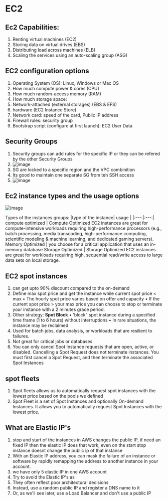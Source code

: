 # EC2

## Ec2 Capabilities:
1. Renting virtual machines (EC2)
2. Storing data on virtual drives (EBS)
3. Distributing load across machines (ELB)
4. Scaling the services using an auto-scaling group (ASG) 

## EC2 configuration options
1. Operating System (OS): Linux, Windows or Mac OS
2. How much compute power & cores (CPU)
3. How much random-access memory (RAM)
4. How much storage space:
  5. Network-attached (external storages) (EBS & EFS)
  6. hardware (EC2 Instance Store)
7. Network card: speed of the card, Public IP address
8. Firewall rules: security group
9. Bootstrap script (configure at first launch): EC2 User Data 

## Security Groups
1. Security groups can add rules for the specific IP or they can be refered by the other Security Groups
2. ![image](https://github.com/bhargavsp/aws_solution-architect/assets/45779321/7baab19b-1696-4d8c-838f-9ae25c0c27a8)
3. SG are locked to a specific region and the VPC combinition
4. Its good to maintain one separate SG from teh SSH access
5. ![image](https://github.com/bhargavsp/aws_solution-architect/assets/45779321/c335d90b-1168-4a34-98b7-6c53a5b22529)

## Ec2 instance types and the usage options
![image](https://github.com/bhargavsp/aws_solution-architect/assets/45779321/68f5e3ad-1649-4dcc-a5c9-82e904b855dc)

Types of the instances groups:
|type of the instance| usage |
|:---:|:---:|
compute optimized | Compute Optimized EC2 instances are great for compute-intensive workloads requiring high-performance processors (e.g., batch processing, media transcoding, high-performance computing, scientific modeling & machine learning, and dedicated gaming servers).
Memory Optimized |  you choose for a critical application that uses an in-memory database
Storage Optimized | Storage Optimized EC2 instances are great for workloads requiring high, sequential read/write access to large data sets on local storage.

## EC2 spot instances 
1. can get upto 90% discount compared to the on-demand
2. Define max spot price and get the instance while current spot price < max 
  • The hourly spot price varies based on offer and capacity 
  • If the current spot price > your max price you can choose to stop or terminate your instance with a 2 minutes grace period. 
3. Other strategy: **Spot Block**
  • 'block" spot instance during a specified time frame (1 to 6 hours) without interruptions 
  • In rare situations, the instance may be reclaimed 
4. Used for batch jobs, data analysis, or workloads that are resilient to failures. 
5. Not great for critical jobs or databases
6. You can only cancel Spot Instance requests that are open, active, or disabled. Cancelling a Spot Request does not terminate instances. You must first cancel a Spot Request, and then terminate the associated Spot Instances

## spot fleets
1. Spot fleets allows us to automatically request spot instances with the lowest price based on the pools we defined
2. Spot Fleet is a set of Spot Instances and optionally On-demand Instances. It allows you to automatically request Spot Instances with the lowest price.

## What are Elastic IP's 
1. stop and start of the instances in AWS changes the public IP, if need an fixed IP then the elastic IP does that work, even on the start stop instance doesnt change the public ip of that instance
2. With an Elastic IP address, you can mask the failure of an instance or software by rapidly remapping the address to another instance in your account.
3. we have only 5 elastic IP in one AWS account
4. Try to avoid the Elastic IP's as
5. They often reflect poor architectural decisions
6. Instead, use a random public IP and register a DNS name to it
7. Or, as we'll see later, use a Load Balancer and don't use a public IP 

